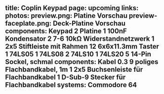 title: Coplin Keypad
page: upcoming
links:
photos:
    preview.png: Platine Vorschau
    preview-faceplate.png: Deck-Platine Vorschau
components: Keypad
    2 Platine
    1 100nF Kondensator
    2 7-6 10kΩ Widerstandnetzwerk
    1 2x5 Stiftleiste mit Rahmen
    12 6x6x11.3mm Taster
    1 74LS05
    1 74LS08
    2 74LS10
    1 74LS20
    5 14-Pin Sockel, schmal
components: Kabel
    0.3 9 poliges Flachbandkabel, 1m
    1 2x5 Buchsenleiste für Flachbandkabel
    1 D-Sub-9 Stecker für Flachbandkabel
systems:
    Commodore 64
---
